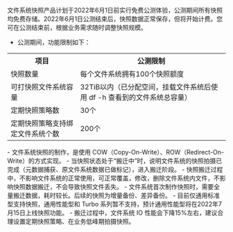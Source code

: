 文件系统快照产品计划于2022年6月1日前实行免费公测体验，公测期间所有快照均免费存储。2022年6月1日公测结束后，快照数据正常保存，但将开始计费。您可在公测结束前，根据业务需求随时调整快照规模。

- 公测期间，功能限制如下：
<table>
	<tr><th>项目</th><th>公测限制</th></tr>
	<tr><td>快照数量</td><td>每个文件系统拥有100个快照额度</td></tr>
	<tr><td>可打快照文件系统容量</td><td>32TiB以内（已分配空间，挂载文件系统后使用 df -h 查看到的文件系统总容量）</td></tr>
	<tr><td>定期快照策略数</td><td>30个</td></tr>
	<tr><td>定期快照策略支持绑定文件系统个数</td><td>200个</td></tr>
</table>
- 文件系统快照的制作，是使用 COW（Copy-On-Write）、ROW（Redirect-On-Write）的方式实现。
- 当快照状态处于“搬迁中”时，说明文件系统的快照拍摄已完成（元数据捕获、原文件系统数据已做标记），进入搬迁阶段。
- 快照搬迁过程中，不影响文件系统的正常使用，可正常覆盖，修改，删除文件系统内文件，不影响快照数据搬迁，不会导致快照文件丢失。
- 文件系统首次制作快照时，需要全量搬迁数据，耗时较长。后续的快照为增量备份、差异备份。
- 目前仅通用标准型支持快照，通用性能型和 Turbo 系列暂不支持，预计通用性能型将在2022年7月15日上线快照功能。
- 搬迁过程中，文件系统 IO 性能会下降15%左右，建议合理设置定期快照策略、在业务低峰期拍摄快照。
